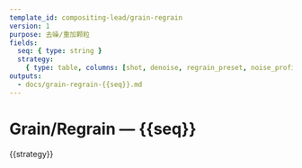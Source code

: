 ```yaml
---
template_id: compositing-lead/grain-regrain
version: 1
purpose: 去噪/重加颗粒
fields:
  seq: { type: string }
  strategy:
    { type: table, columns: [shot, denoise, regrain_preset, noise_profile, threshold, notes] }
outputs:
  - docs/grain-regrain-{{seq}}.md
---
```


# Grain/Regrain — {{seq}}

{{strategy}}
